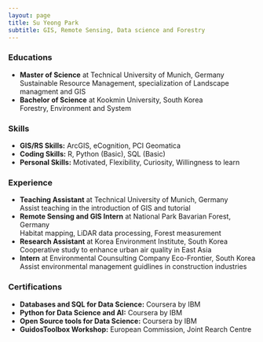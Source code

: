 ```yaml
---
layout: page
title: Su Yeong Park
subtitle: GIS, Remote Sensing, Data science and Forestry
---
```


### Educations
- **Master of Science** at Technical University of Munich, Germany<br>
Sustainable Resource Management, specialization of Landscape managment and GIS<br>
- **Bachelor of Science** at Kookmin University, South Korea<br>
Forestry, Environment and System<br>

### Skills
- **GIS/RS Skills:** ArcGIS, eCognition, PCI Geomatica <br>
- **Coding Skills:** R, Python (Basic), SQL (Basic) <br>
- **Personal Skills:** Motivated, Flexibility, Curiosity, Willingness to learn <br>

### Experience
- **Teaching Assistant** at Technical University of Munich, Germany<br>
Assist teaching in the introduction of GIS and tutorial<br>
- **Remote Sensing and GIS Intern** at National Park Bavarian Forest, Germany<br>
Habitat mapping, LiDAR data processing, Forest measurement<br>
- **Research Assistant** at Korea Environment Institute, South Korea<br>
Cooperative study to enhance urban air quality in East Asia
- **Intern** at Environmental Counsulting Company Eco-Frontier, South Korea
Assist environmental management guidlines in construction industries 

### Certifications
- **Databases and SQL for Data Science:** Coursera by IBM<br>
- **Python for Data Science and AI:** Coursera by IBM<br>
- **Open Source tools for Data Science:** Coursera by IBM<br>
- **GuidosToolbox Workshop:** European Commission, Joint Rearch Centre<br>
